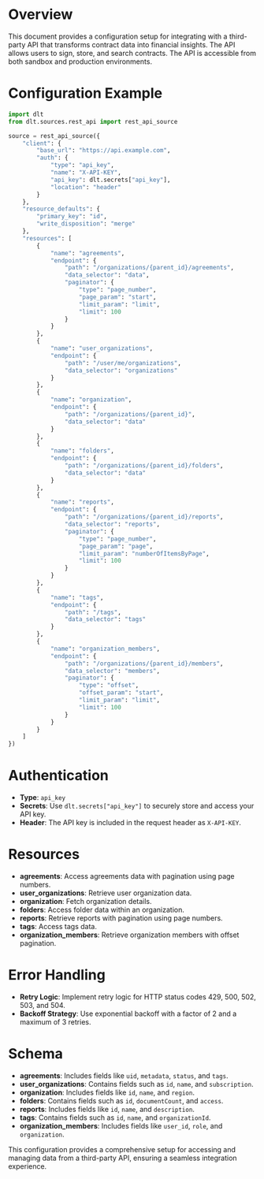 # Overview

This document provides a configuration setup for integrating with a third-party API that transforms contract data into financial insights. The API allows users to sign, store, and search contracts. The API is accessible from both sandbox and production environments.

# Configuration Example

```python
import dlt
from dlt.sources.rest_api import rest_api_source

source = rest_api_source({
    "client": {
        "base_url": "https://api.example.com",
        "auth": {
            "type": "api_key",
            "name": "X-API-KEY",
            "api_key": dlt.secrets["api_key"],
            "location": "header"
        }
    },
    "resource_defaults": {
        "primary_key": "id",
        "write_disposition": "merge"
    },
    "resources": [
        {
            "name": "agreements",
            "endpoint": {
                "path": "/organizations/{parent_id}/agreements",
                "data_selector": "data",
                "paginator": {
                    "type": "page_number",
                    "page_param": "start",
                    "limit_param": "limit",
                    "limit": 100
                }
            }
        },
        {
            "name": "user_organizations",
            "endpoint": {
                "path": "/user/me/organizations",
                "data_selector": "organizations"
            }
        },
        {
            "name": "organization",
            "endpoint": {
                "path": "/organizations/{parent_id}",
                "data_selector": "data"
            }
        },
        {
            "name": "folders",
            "endpoint": {
                "path": "/organizations/{parent_id}/folders",
                "data_selector": "data"
            }
        },
        {
            "name": "reports",
            "endpoint": {
                "path": "/organizations/{parent_id}/reports",
                "data_selector": "reports",
                "paginator": {
                    "type": "page_number",
                    "page_param": "page",
                    "limit_param": "numberOfItemsByPage",
                    "limit": 100
                }
            }
        },
        {
            "name": "tags",
            "endpoint": {
                "path": "/tags",
                "data_selector": "tags"
            }
        },
        {
            "name": "organization_members",
            "endpoint": {
                "path": "/organizations/{parent_id}/members",
                "data_selector": "members",
                "paginator": {
                    "type": "offset",
                    "offset_param": "start",
                    "limit_param": "limit",
                    "limit": 100
                }
            }
        }
    ]
})
```

# Authentication

- **Type**: `api_key`
- **Secrets**: Use `dlt.secrets["api_key"]` to securely store and access your API key.
- **Header**: The API key is included in the request header as `X-API-KEY`.

# Resources

- **agreements**: Access agreements data with pagination using page numbers.
- **user_organizations**: Retrieve user organization data.
- **organization**: Fetch organization details.
- **folders**: Access folder data within an organization.
- **reports**: Retrieve reports with pagination using page numbers.
- **tags**: Access tags data.
- **organization_members**: Retrieve organization members with offset pagination.

# Error Handling

- **Retry Logic**: Implement retry logic for HTTP status codes 429, 500, 502, 503, and 504.
- **Backoff Strategy**: Use exponential backoff with a factor of 2 and a maximum of 3 retries.

# Schema

- **agreements**: Includes fields like `uid`, `metadata`, `status`, and `tags`.
- **user_organizations**: Contains fields such as `id`, `name`, and `subscription`.
- **organization**: Includes fields like `id`, `name`, and `region`.
- **folders**: Contains fields such as `id`, `documentCount`, and `access`.
- **reports**: Includes fields like `id`, `name`, and `description`.
- **tags**: Contains fields such as `id`, `name`, and `organizationId`.
- **organization_members**: Includes fields like `user_id`, `role`, and `organization`.

This configuration provides a comprehensive setup for accessing and managing data from a third-party API, ensuring a seamless integration experience.